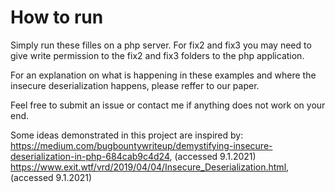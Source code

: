 # How to run
Simply run these filles on a php server.
For fix2 and fix3 you may need to give write permission to the fix2 and fix3 folders to the php application.

For an explanation on what is happening in these examples and where the insecure deserialization happens, please reffer to our paper.

Feel free to submit an issue or contact me if anything does not work on your end.

Some ideas demonstrated in this project are inspired by: <br>
https://medium.com/bugbountywriteup/demystifying-insecure-deserialization-in-php-684cab9c4d24, (accessed 9.1.2021) <br>
https://www.exit.wtf/vrd/2019/04/04/Insecure_Deserialization.html, (accessed 9.1.2021)
